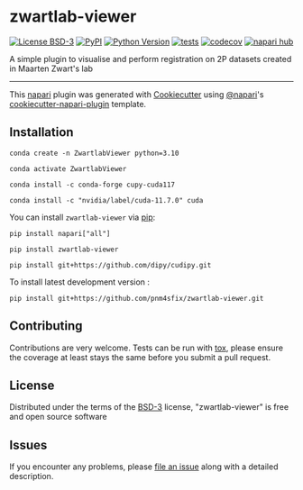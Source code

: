 # zwartlab-viewer

[![License BSD-3](https://img.shields.io/pypi/l/zwartlab-viewer.svg?color=green)](https://github.com/pnm4sfix/zwartlab-viewer/raw/main/LICENSE)
[![PyPI](https://img.shields.io/pypi/v/zwartlab-viewer.svg?color=green)](https://pypi.org/project/zwartlab-viewer)
[![Python Version](https://img.shields.io/pypi/pyversions/zwartlab-viewer.svg?color=green)](https://python.org)
[![tests](https://github.com/pnm4sfix/zwartlab-viewer/workflows/tests/badge.svg)](https://github.com/pnm4sfix/zwartlab-viewer/actions)
[![codecov](https://codecov.io/gh/pnm4sfix/zwartlab-viewer/branch/main/graph/badge.svg)](https://codecov.io/gh/pnm4sfix/zwartlab-viewer)
[![napari hub](https://img.shields.io/endpoint?url=https://api.napari-hub.org/shields/zwartlab-viewer)](https://napari-hub.org/plugins/zwartlab-viewer)

A simple plugin to visualise and perform registration on 2P datasets created in Maarten Zwart's lab

----------------------------------

This [napari] plugin was generated with [Cookiecutter] using [@napari]'s [cookiecutter-napari-plugin] template.

<!--
Don't miss the full getting started guide to set up your new package:
https://github.com/napari/cookiecutter-napari-plugin#getting-started

and review the napari docs for plugin developers:
https://napari.org/stable/plugins/index.html
-->

## Installation
    conda create -n ZwartlabViewer python=3.10
    
    conda activate ZwartlabViewer

    conda install -c conda-forge cupy-cuda117

    conda install -c "nvidia/label/cuda-11.7.0" cuda

    

You can install `zwartlab-viewer` via [pip]:

    pip install napari["all"]

    pip install zwartlab-viewer

    pip install git+https://github.com/dipy/cudipy.git

    

To install latest development version :

    pip install git+https://github.com/pnm4sfix/zwartlab-viewer.git


## Contributing

Contributions are very welcome. Tests can be run with [tox], please ensure
the coverage at least stays the same before you submit a pull request.

## License

Distributed under the terms of the [BSD-3] license,
"zwartlab-viewer" is free and open source software

## Issues

If you encounter any problems, please [file an issue] along with a detailed description.

[napari]: https://github.com/napari/napari
[Cookiecutter]: https://github.com/audreyr/cookiecutter
[@napari]: https://github.com/napari
[MIT]: http://opensource.org/licenses/MIT
[BSD-3]: http://opensource.org/licenses/BSD-3-Clause
[GNU GPL v3.0]: http://www.gnu.org/licenses/gpl-3.0.txt
[GNU LGPL v3.0]: http://www.gnu.org/licenses/lgpl-3.0.txt
[Apache Software License 2.0]: http://www.apache.org/licenses/LICENSE-2.0
[Mozilla Public License 2.0]: https://www.mozilla.org/media/MPL/2.0/index.txt
[cookiecutter-napari-plugin]: https://github.com/napari/cookiecutter-napari-plugin

[file an issue]: https://github.com/pnm4sfix/zwartlab-viewer/issues

[napari]: https://github.com/napari/napari
[tox]: https://tox.readthedocs.io/en/latest/
[pip]: https://pypi.org/project/pip/
[PyPI]: https://pypi.org/
